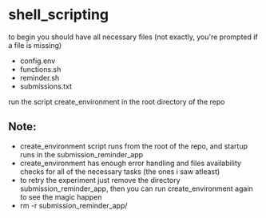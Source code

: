 # shell_scripting

to begin you should have all necessary files (not exactly, you're prompted if a file is missing)
- config.env
- functions.sh
- reminder.sh
- submissions.txt

run the script create_environment in the root directory of the repo

## Note:
- create_environment script runs from the root of the repo, and startup runs in the submission_reminder_app
- create_environment has enough error handling and files availability checks for all of the necessary tasks (the ones i saw atleast)
- to retry the experiment just remove the directory submission_reminder_app, then you can run create_environment again to see the magic happen
- rm -r submission_reminder_app/
